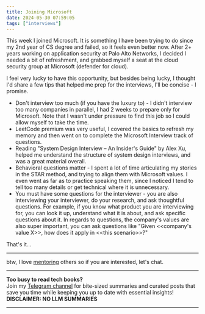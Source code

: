 ```yaml
---
title: Joining Microsoft
date: 2024-05-30 07:59:05
tags: ["interviews"]
---
```


This week I joined Microsoft. It is something I have been trying to do since my 2nd year of CS degree and failed, so it feels even better now.
After 2+ years working on application security at Palo Alto Networks, I decided I needed a bit of refreshment, and grabbed myself a seat at the cloud security group at Microsoft (defender for cloud).

I feel very lucky to have this opportunity, but besides being lucky, I thought I'd share a few tips that helped me prep for the interviews, I'll be concise - I promise.

* Don't interview too much (if you have the luxury to) - I didn't interview too many companies in parallel, I had 2 weeks to prepare only for Microsoft. Note that I wasn't under pressure to find this job so I could allow myself to take the time.
* LeetCode premium was very useful, I covered the basics to refresh my memory and then went on to complete the Microsoft Interview track of questions.
* Reading "System Design Interview – An Insider's Guide" by Alex Xu, helped me understand the structure of system design interviews, and was a great material overall.
* Behavioral questions matter - I spent a lot of time articulating my stories in the STAR method, and trying to align them with Microsoft values. I even went as far as to practice speaking them, since I noticed I tend to tell too many details or get technical where it is unnecessary.
* You must have some questions for the interviewer - you are also interviewing your interviewer, do your research, and ask thoughtful questions. For example, if you know what product you are interviewing for, you can look it up, understand what it is about, and ask specific questions about it.
In regards to questions, the company's values are also super important, you can ask questions like "Given \<\<company's value X\>\>, how does it apply in \<\<this scenario\>\>?"

That's it...

---

btw, I love [mentoring](https://www.16elt.com/mentorship/) others so if you are interested, let's chat.



<!-- PROMO BLOCK -->
---

**Too busy to read tech books?**  
Join my [Telegram channel](https://t.me/booksbytes) for bite-sized summaries and curated posts that save you time while keeping you up to date with essential insights!  
**DISCLAIMER: NO LLM SUMMARIES**

---
<!-- END PROMO BLOCK -->


